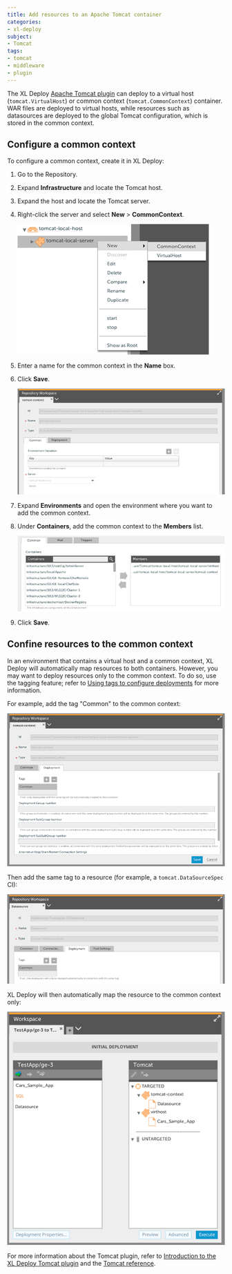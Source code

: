 ```yaml
---
title: Add resources to an Apache Tomcat container
categories:
- xl-deploy
subject:
- Tomcat
tags:
- tomcat
- middleware
- plugin
---
```


The XL Deploy [Apache Tomcat plugin](/xl-deploy/concept/introduction-to-the-xl-deploy-tomcat-plugin.html) can deploy to a virtual host (`tomcat.VirtualHost`) or common context (`tomcat.CommonContext`) container. WAR files are deployed to virtual hosts, while resources such as datasources are deployed to the global Tomcat configuration, which is stored in the common context.

## Configure a common context

To configure a common context, create it in XL Deploy:

1. Go to the Repository.
2. Expand **Infrastructure** and locate the Tomcat host.
3. Expand the host and locate the Tomcat server.
4. Right-click the server and select **New** > **CommonContext**.

    ![Add a CommonContext](images/add-tomcat-common-context-in-repository.png)

5. Enter a name for the common context in the **Name** box.
6. Click **Save**.

    ![CommonContext create screen](images/tomcat-common-context-create.png)

7. Expand **Environments** and open the environment where you want to add the common context.
8. Under **Containers**, add the common context to the **Members** list.

    ![Adding CommonContext to an environment](images/add-tomcat-context-to-environment.png)

9. Click **Save**.

## Confine resources to the common context

In an environment that contains a virtual host and a common context, XL Deploy will automatically map resources to both containers. However, you may want to deploy resources only to the common context. To do so, use the tagging feature; refer to [Using tags to configure deployments](using-tags-to-configure-deployments.html) for more information.

For example, add the tag "Common" to the common context:

![Add tag to tomcat.CommonContext](images/add-tag-to-tomcat-context.png)

Then add the same tag to a resource (for example, a `tomcat.DataSourceSpec` CI):

![Add tag to tomcat.DataSourceSpec](images/add-tag-to-tomcat-datasource.png)

XL Deploy will then automatically map the resource to the common context only:

![Deployment with tag](images/tomcat-context-with-tag-deployment.png)

For more information about the Tomcat plugin, refer to [Introduction to the XL Deploy Tomcat plugin](/xl-deploy/concept/introduction-to-the-xl-deploy-tomcat-plugin.html) and the [Tomcat reference](/xl-deploy/latest/tomcatPluginManual.html).
